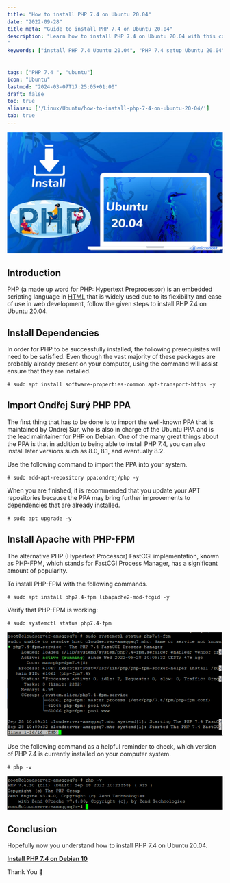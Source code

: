 ```yaml
---
title: "How to install PHP 7.4 on Ubuntu 20.04"
date: "2022-09-28"
title_meta: "Guide to install PHP 7.4 on Ubuntu 20.04"
description: "Learn how to install PHP 7.4 on Ubuntu 20.04 with this comprehensive guide. Follow these step-by-step instructions to set up PHP 7.4, a popular programming language for web development, on your Ubuntu.
"
keywords: ["install PHP 7.4 Ubuntu 20.04", "PHP 7.4 setup Ubuntu 20.04", "Ubuntu 20.04 PHP 7.4 installation guide", "PHP development Ubuntu", "Ubuntu PHP tutorial", "PHP installation steps Ubuntu", "web development Ubuntu", "PHP 7.4 Ubuntu 20.04 instructions"]


tags: ["PHP 7.4 ", "ubuntu"]
icon: "Ubuntu"
lastmod: "2024-03-07T17:25:05+01:00"
draft: false
toc: true
aliases: ['/Linux/Ubuntu/how-to-install-php-7-4-on-ubuntu-20-04/']
tab: true
---
```


![](images/How-to-install-PHP-7.4-on-Ubuntu-20.04_utho.jpg)

## Introduction

PHP (a made up word for PHP: Hypertext Preprocessor) is an embedded scripting language in [HTML](https://en.wikipedia.org/wiki/HTML) that is widely used due to its flexibility and ease of use in web development, follow the given steps to install PHP 7.4 on Ubuntu 20.04.

## Install Dependencies

In order for PHP to be successfully installed, the following prerequisites will need to be satisfied. Even though the vast majority of these packages are probably already present on your computer, using the command will assist ensure that they are installed.

```
# sudo apt install software-properties-common apt-transport-https -y
```

## Import Ondřej Surý PHP PPA

The first thing that has to be done is to import the well-known PPA that is maintained by Ondrej Sur, who is also in charge of the Ubuntu PPA and is the lead maintainer for PHP on Debian. One of the many great things about the PPA is that in addition to being able to install PHP 7.4, you can also install later versions such as 8.0, 8.1, and eventually 8.2.

Use the following command to import the PPA into your system.

```
# sudo add-apt-repository ppa:ondrej/php -y
```

When you are finished, it is recommended that you update your APT repositories because the PPA may bring further improvements to dependencies that are already installed.

```
# sudo apt upgrade -y
```

## Install Apache with PHP-FPM

The alternative PHP (Hypertext Processor) FastCGI implementation, known as PHP-FPM, which stands for FastCGI Process Manager, has a significant amount of popularity.

To install PHP-FPM with the following commands.

```
# sudo apt install php7.4-fpm libapache2-mod-fcgid -y
```

Verify that PHP-FPM is working:

```
# sudo systemctl status php7.4-fpm
```

![install PHP 7.4 on Ubuntu 20.04](images/image-193.png)

Use the following command as a helpful reminder to check, which version of PHP 7.4 is currently installed on your computer system.

```
# php -v
```

![install PHP 7.4 on Ubuntu 20.04](images/image-194.png)

## Conclusion

Hopefully now you understand how to install PHP 7.4 on Ubuntu 20.04.

[**Install PHP 7.4 on Debian 10**](https://utho.com/docs/tutorial/how-to-install-php-7-4-on-debian-10/)

Thank You 🙂
